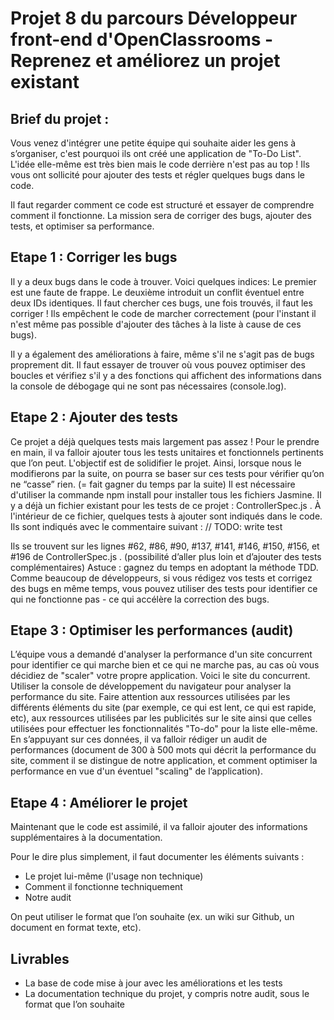 # Projet 8 du parcours Développeur front-end d'OpenClassrooms - Reprenez et améliorez un projet existant

## Brief du projet :

Vous venez d'intégrer une petite équipe qui souhaite aider les gens à s’organiser, c'est pourquoi ils ont créé une application de "To-Do List". L'idée elle-même est très bien mais le code derrière n'est pas au top ! Ils vous ont sollicité pour ajouter des tests et régler quelques bugs dans le code.

Il faut regarder comment ce code est structuré et essayer de comprendre comment il fonctionne. La mission sera de corriger des bugs, ajouter des tests, et optimiser sa performance.

## Etape 1 : Corriger les bugs

Il y a deux bugs dans le code à trouver. Voici quelques indices:
Le premier est une faute de frappe.
Le deuxième introduit un conflit éventuel entre deux IDs identiques.
Il faut chercher ces bugs, une fois  trouvés, il faut les corriger ! Ils empêchent le code de marcher correctement (pour l'instant il n'est même pas possible d'ajouter des tâches à la liste à cause de ces bugs).
 
Il y a également des améliorations à faire, même s'il ne s'agit pas de bugs proprement dit. Il faut essayer de trouver où vous pouvez optimiser des boucles et vérifiez s'il y a des fonctions qui affichent des informations dans la console de débogage qui ne sont pas nécessaires (console.log).

## Etape 2 : Ajouter des tests

Ce projet a déjà quelques tests mais largement pas assez ! Pour le prendre en main, il va falloir ajouter tous les tests unitaires et fonctionnels  pertinents que l’on peut. L'objectif est de solidifier le projet. Ainsi, lorsque nous le modifierons par la suite, on pourra se baser sur ces tests pour vérifier qu’on ne “casse” rien. (= fait gagner du temps par la suite)
Il est nécessaire d'utiliser la commande  npm install  pour installer tous les fichiers Jasmine.
Il y a déjà un fichier existant pour les tests de ce projet :
ControllerSpec.js .  À l'intérieur de ce fichier, quelques tests à ajouter sont indiqués dans le code. Ils sont indiqués avec le commentaire suivant :
// TODO: write test

Ils se trouvent sur les lignes #62, #86, #90, #137, #141, #146, #150, #156, et #196 de  ControllerSpec.js .
(possibilité d’aller plus loin et d’ajouter des tests complémentaires)
Astuce : gagnez du temps en adoptant la méthode TDD. Comme beaucoup de développeurs, si vous rédigez vos tests et corrigez des bugs en même temps, vous pouvez utiliser des tests pour identifier ce qui ne fonctionne pas - ce qui accélère la correction des bugs.

## Etape 3 : Optimiser les performances (audit)

L’équipe vous a demandé d'analyser la performance d'un site concurrent pour identifier ce qui marche bien et ce qui ne marche pas, au cas où vous décidiez de "scaler" votre propre application. Voici le site du concurrent.
Utiliser la console de développement du navigateur pour analyser la performance du site. 
Faire attention aux ressources utilisées par les différents éléments du site (par exemple, ce qui est lent, ce qui est rapide, etc), aux ressources utilisées par les publicités sur le site ainsi que celles utilisées pour effectuer les fonctionnalités "To-do" pour la liste elle-même.
En s’appuyant sur ces données, il va falloir rédiger un audit de performances (document de 300 à 500 mots qui décrit la performance du site, comment il se distingue de notre application, et comment optimiser la performance en vue d'un éventuel "scaling" de l’application).

## Etape 4 : Améliorer le projet

Maintenant que le code est assimilé, il va falloir ajouter des informations supplémentaires à la documentation.

Pour le dire plus simplement, il faut documenter les éléments suivants :
- Le projet lui-même (l'usage non technique)
- Comment il fonctionne techniquement
- Notre audit

On peut utiliser le format que l’on souhaite (ex. un wiki sur Github, un document en format texte, etc).

## Livrables

- La base de code mise à jour avec les améliorations et les tests
- La documentation technique du projet, y compris notre audit, sous le format que l’on souhaite

